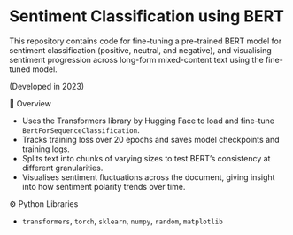 # Sentiment Classification using BERT

This repository contains code for fine-tuning a pre-trained BERT model for sentiment classification (positive, neutral, and negative), and visualising sentiment progression across long-form mixed-content text using the fine-tuned model. 

(Developed in 2023)

📁 Overview
- Uses the Transformers library by Hugging Face to load and fine-tune `BertForSequenceClassification`.
-	Tracks training loss over 20 epochs and saves model checkpoints and training logs.
- Splits text into chunks of varying sizes to test BERT’s consistency at different granularities.
- Visualises sentiment fluctuations across the document, giving insight into how sentiment polarity trends over time.


⚙️ Python Libraries
-  `transformers`, `torch`, `sklearn`, `numpy`, `random`, `matplotlib`
